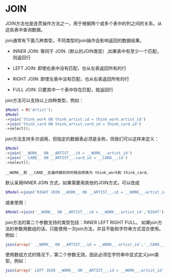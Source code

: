 # JOIN

JOIN方法也是连贯操作方法之一，用于根据两个或多个表中的列之间的关系，从这些表中查询数据。

join通常有下面几种类型，不同类型的join操作会影响返回的数据结果。

* INNER JOIN: 等同于 JOIN（默认的JOIN类型）,如果表中有至少一个匹配，则返回行

* LEFT JOIN: 即使右表中没有匹配，也从左表返回所有的行

* RIGHT JOIN: 即使左表中没有匹配，也从右表返回所有的行

* FULL JOIN: 只要其中一个表中存在匹配，就返回行

join方法可以支持以上四种类型，例如：

```php
$Model = M('Artist');
$Model
->join('think_work ON think_artist.id = think_work.artist_id')
->join('think_card ON think_artist.card_id = think_card.id')
->select();
```

join方法支持多次调用，但指定的数据表必须是全称，但我们可以这样来定义：

```php
$Model
->join('__WORK__ ON __ARTIST__.id = __WORK__.artist_id')
->join('__CARD__ ON __ARTIST__.card_id = __CARD__.id')
->select();
```
    __WORK__和 __CARD__在最终解析的时候会转换为 think_work和 think_card。

默认采用INNER JOIN 方式，如果需要用其他的JOIN方式，可以改成

```php
$Model->join('RIGHT JOIN __WORK__ ON __ARTIST__.id = __WORK__.artist_id')->select();
```

或者使用：

```php
$Model->join('__WORK__ ON __ARTIST__.id = __WORK__.artist_id','RIGHT')->select();
```

join方法的第二个参数支持的类型包括：INNER LEFT RIGHT FULL。
如果join方法的参数用数组的话，只能使用一次join方法，并且不能和字符串方式混合使用。 例如：

```php
join(array(' __WORK__ ON __ARTIST__.id = __WORK__.artist_id','__CARD__ ON __ARTIST__.card_id = __CARD__.id'))
```

使用数组方式的情况下，第二个参数无效。因此必须在字符串中显式定义join类型，例如：

```php
join(array(' LEFT JOIN __WORK__ ON __ARTIST__.id = __WORK__.artist_id','RIGHT JOIN __CARD__ ON __ARTIST__.card_id = __CARD__.id'))
```
